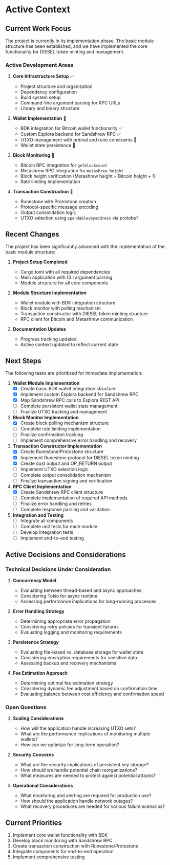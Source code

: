 # Active Context

## Current Work Focus

The project is currently in its implementation phase. The basic module structure has been established, and we have implemented the core functionality for DIESEL token minting and management.

### Active Development Areas

1. **Core Infrastructure Setup** ✅
   - Project structure and organization
   - Dependency configuration
   - Build system setup
   - Command-line argument parsing for RPC URLs
   - Library and binary structure

2. **Wallet Implementation** 🔄
   - BDK integration for Bitcoin wallet functionality ✅
   - Custom Esplora backend for Sandshrew RPC ✅
   - UTXO management with ordinal and rune constraints 🔄
   - Wallet state persistence 🔄

3. **Block Monitoring** 🔄
   - Bitcoin RPC integration for `getblockcount`
   - Metashrew RPC integration for `metashrew_height`
   - Block height verification (Metashrew height = Bitcoin height + 1)
   - Rate limiting implementation

4. **Transaction Construction** 🔄
   - Runestone with Protostone creation
   - Protocol-specific message encoding
   - Output consolidation logic
   - UTXO selection using `spendablesbyaddress` via protobuf

## Recent Changes

The project has been significantly advanced with the implementation of the basic module structure:

1. **Project Setup Completed**
   - Cargo.toml with all required dependencies
   - Main application with CLI argument parsing
   - Module structure for all core components

2. **Module Structure Implementation**
   - Wallet module with BDK integration structure
   - Block monitor with polling mechanism
   - Transaction constructor with DIESEL token minting structure
   - RPC client for Bitcoin and Metashrew communication

3. **Documentation Updates**
   - Progress tracking updated
   - Active context updated to reflect current state

## Next Steps

The following tasks are prioritized for immediate implementation:

1. **Wallet Module Implementation**
   - [x] Create basic BDK wallet integration structure
   - [x] Implement custom Esplora backend for Sandshrew RPC
   - [x] Map Sandshrew RPC calls to Esplora REST API
   - [ ] Complete persistent wallet state management
   - [ ] Finalize UTXO tracking and management

2. **Block Monitor Implementation**
   - [x] Create block polling mechanism structure
   - [ ] Complete rate limiting implementation
   - [ ] Finalize confirmation tracking
   - [ ] Implement comprehensive error handling and recovery

3. **Transaction Constructor Implementation**
   - [x] Create Runestone/Protostone structure
   - [x] Implement Runestone protocol for DIESEL token minting
   - [x] Create dust output and OP_RETURN output
   - [ ] Implement UTXO selection logic
   - [ ] Complete output consolidation mechanism
   - [ ] Finalize transaction signing and verification

4. **RPC Client Implementation**
   - [x] Create Sandshrew RPC client structure
   - [ ] Complete implementation of required API methods
   - [ ] Finalize error handling and retries
   - [ ] Complete response parsing and validation

5. **Integration and Testing**
   - [ ] Integrate all components
   - [ ] Complete unit tests for each module
   - [ ] Develop integration tests
   - [ ] Implement end-to-end testing

## Active Decisions and Considerations

### Technical Decisions Under Consideration

1. **Concurrency Model**
   - Evaluating between thread-based and async approaches
   - Considering Tokio for async runtime
   - Assessing performance implications for long-running processes

2. **Error Handling Strategy**
   - Determining appropriate error propagation
   - Considering retry policies for transient failures
   - Evaluating logging and monitoring requirements

3. **Persistence Strategy**
   - Evaluating file-based vs. database storage for wallet state
   - Considering encryption requirements for sensitive data
   - Assessing backup and recovery mechanisms

4. **Fee Estimation Approach**
   - Determining optimal fee estimation strategy
   - Considering dynamic fee adjustment based on confirmation time
   - Evaluating balance between cost efficiency and confirmation speed

### Open Questions

1. **Scaling Considerations**
   - How will the application handle increasing UTXO sets?
   - What are the performance implications of monitoring multiple wallets?
   - How can we optimize for long-term operation?

2. **Security Concerns**
   - What are the security implications of persistent key storage?
   - How should we handle potential chain reorganizations?
   - What measures are needed to protect against potential attacks?

3. **Operational Considerations**
   - What monitoring and alerting are required for production use?
   - How should the application handle network outages?
   - What recovery procedures are needed for various failure scenarios?

## Current Priorities

1. Implement core wallet functionality with BDK
2. Develop block monitoring with Sandshrew RPC
3. Create transaction construction with Runestone/Protostone
4. Integrate components for end-to-end operation
5. Implement comprehensive testing